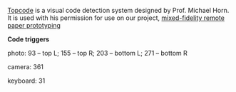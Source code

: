 [Topcode](http://users.eecs.northwestern.edu/~mhorn/topcodes/) is a visual code detection system designed by Prof. Michael Horn. It is used with his permission for use on our project, [mixed-fidelity remote paper prototyping](https://github.com/NUDelta/remote-paper-prototype-testing)

**Code triggers**

photo: 93 – top L; 155 – top  R; 203 – bottom L; 271 – bottom R

camera: 361

keyboard: 31

